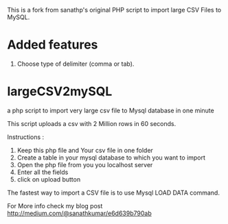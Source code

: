This is a fork from sanathp's original PHP script to import large CSV Files to MySQL.

Added features
==============
1. Choose type of delimiter (comma or tab).

largeCSV2mySQL
==============

a php script to import very large csv file to Mysql database in one minute

This script uploads a csv with 2 Million rows in 60 seconds.


Instructions :

1. Keep this php file and Your csv file in one folder 
2. Create a table in your mysql database to which you want to import 
3. Open the php file from you you localhost server 
4. Enter all the fields 
5. click on upload button 

The fastest way to import a CSV file is to use Mysql LOAD DATA command.

For More info check my blog post http://medium.com/@sanathkumar/e6d639b790ab

